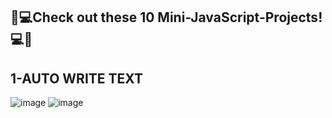 ## 🤯💻Check out these 10 Mini-JavaScript-Projects!💻🤯

## 1-AUTO WRITE TEXT

![image](https://github.com/HindCodes/Mini-JavaScript-Projects/assets/121991962/cda4eab5-30b6-425e-b0b0-6714e9e93287)
![image](https://github.com/HindCodes/Mini-JavaScript-Projects/assets/121991962/07b35ece-5985-4c3a-b759-e3713c9ad153)


